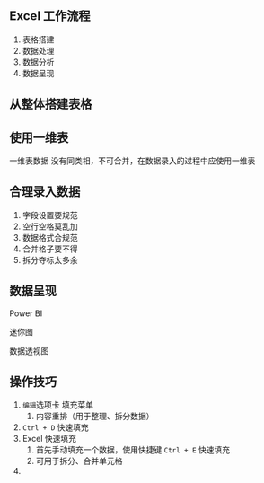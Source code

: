 ## Excel 工作流程

1. 表格搭建
2. 数据处理
3. 数据分析
4. 数据呈现

## 从整体搭建表格

## 使用一维表

一维表数据 没有同类相，不可合并，在数据录入的过程中应使用一维表

## 合理录入数据

1. 字段设置要规范
2. 空行空格莫乱加
3. 数据格式合规范
4. 合并格子要不得
5. 拆分夺标太多余

## 数据呈现

Power BI

迷你图

数据透视图

## 操作技巧

1. `编辑`选项卡 填充菜单
    1. 内容重排（用于整理、拆分数据）
2. `Ctrl + D` 快速填充
3. Excel 快速填充
    1. 首先手动填充一个数据，使用快捷键 `Ctrl + E` 快速填充
    2. 可用于拆分、合并单元格
4.
